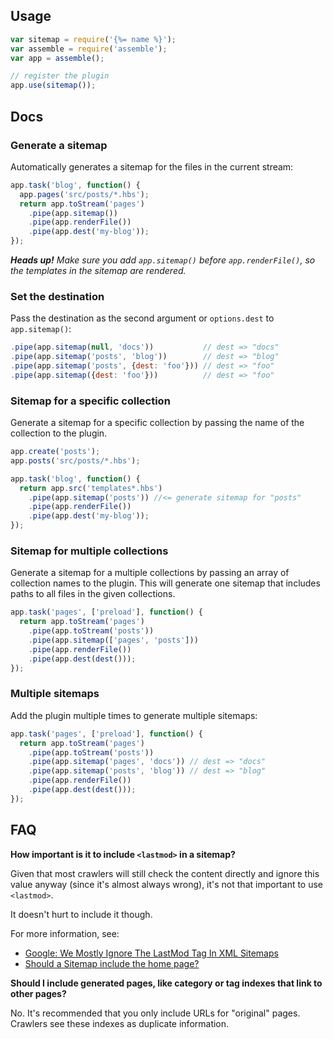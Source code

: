 ## Usage

```js
var sitemap = require('{%= name %}');
var assemble = require('assemble');
var app = assemble();

// register the plugin
app.use(sitemap());
```


## Docs

### Generate a sitemap

Automatically generates a sitemap for the files in the current stream:

```js
app.task('blog', function() {
  app.pages('src/posts/*.hbs');
  return app.toStream('pages')
    .pipe(app.sitemap())
    .pipe(app.renderFile())
    .pipe(app.dest('my-blog'));
});
```

_**Heads up!** Make sure you add `app.sitemap()` before `app.renderFile()`, so the templates in the sitemap are rendered._

### Set the destination 

Pass the destination as the second argument or `options.dest` to `app.sitemap()`:

```js
.pipe(app.sitemap(null, 'docs'))           // dest => "docs"
.pipe(app.sitemap('posts', 'blog'))        // dest => "blog"
.pipe(app.sitemap('posts', {dest: 'foo'})) // dest => "foo"
.pipe(app.sitemap({dest: 'foo'}))          // dest => "foo"
```

### Sitemap for a specific collection

Generate a sitemap for a specific collection by passing the name of the collection to the plugin.

```js
app.create('posts');
app.posts('src/posts/*.hbs');

app.task('blog', function() {
  return app.src('templates*.hbs')
    .pipe(app.sitemap('posts')) //<= generate sitemap for "posts"
    .pipe(app.renderFile())
    .pipe(app.dest('my-blog'));
});
```

### Sitemap for multiple collections

Generate a sitemap for a multiple collections by passing an array of collection names to the plugin. This will generate one sitemap that includes paths to all files in the given collections.

```js
app.task('pages', ['preload'], function() {
  return app.toStream('pages')
    .pipe(app.toStream('posts'))
    .pipe(app.sitemap(['pages', 'posts'])) 
    .pipe(app.renderFile())
    .pipe(app.dest(dest()));
});
```

### Multiple sitemaps

Add the plugin multiple times to generate multiple sitemaps:

```js
app.task('pages', ['preload'], function() {
  return app.toStream('pages')
    .pipe(app.toStream('posts'))
    .pipe(app.sitemap('pages', 'docs')) // dest => "docs"
    .pipe(app.sitemap('posts', 'blog')) // dest => "blog"
    .pipe(app.renderFile())
    .pipe(app.dest(dest()));
});
```


## FAQ

**How important is it to include `<lastmod>` in a sitemap?**

Given that most crawlers will still check the content directly and ignore this value anyway (since it's almost always wrong), it's not that important to use `<lastmod>`. 

It doesn't hurt to include it though.

For more information, see:

- [Google: We Mostly Ignore The LastMod Tag In XML Sitemaps](https://www.seroundtable.com/google-lastmod-xml-sitemap-20579.html)
- [Should a Sitemap include the home page?](http://webmasters.stackexchange.com/questions/92507/how-important-is-it-to-include-lastmod-in-a-sitemap)

**Should I include generated pages, like category or tag indexes that link to other pages?**

No. It's recommended that you only include URLs for "original" pages. Crawlers see these indexes as duplicate information.
